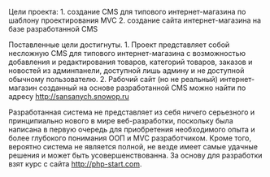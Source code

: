 Цели проекта: 1. создание CMS для типового интернет-магазина по шаблону проектирования MVC
              2. создание сайта интернет-магазина на базе разработанной CMS

Поставленные цели достигнуты. 1. Проект представляет собой несложную CMS для типового интернет-магазина с возможностью добавления
                                  и редактирования товаров, категорий товаров, заказов и новостей из админпанели,
                                  доступной лишь админу и не доступной обычному пользователю.
                              2. Рабочий сайт (но не реальный) интернет-магазин созданный на основе разработанной CMS можно найти
                                  по адресу http://sansanych.snowop.ru
                                  
Разработанная система не представляет из себя ничего серьезного и принципиально нового в мире веб-разработки, поскольку 
была написана в первую очередь для приобретения необходимого опыта и более глубокого понимания ООП и MVC разработчиком. 
Кроме того, вероятно система не является полной, не везде имеет самые удачные решения и может быть усовершенствованна. 
За основу для разработки взят курс с сайта http://php-start.com.

                                  
                                  
